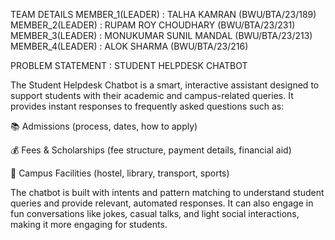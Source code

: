 TEAM DETAILS
MEMBER_1(LEADER) : TALHA KAMRAN (BWU/BTA/23/189)
MEMBER_2(LEADER) : RUPAM ROY CHOUDHARY (BWU/BTA/23/231)
MEMBER_3(LEADER) : MONUKUMAR SUNIL MANDAL (BWU/BTA/23/213)
MEMBER_4(LEADER) : ALOK SHARMA (BWU/BTA/23/216)

PROBLEM STATEMENT : STUDENT HELPDESK CHATBOT

The Student Helpdesk Chatbot is a smart, interactive assistant designed to support students with their academic and campus-related queries. It provides instant responses to frequently asked questions such as:

📚 Admissions (process, dates, how to apply)

💰 Fees & Scholarships (fee structure, payment details, financial aid)

🏫 Campus Facilities (hostel, library, transport, sports)

The chatbot is built with intents and pattern matching to understand student queries and provide relevant, automated responses. It can also engage in fun conversations like jokes, casual talks, and light social interactions, making it more engaging for students.
